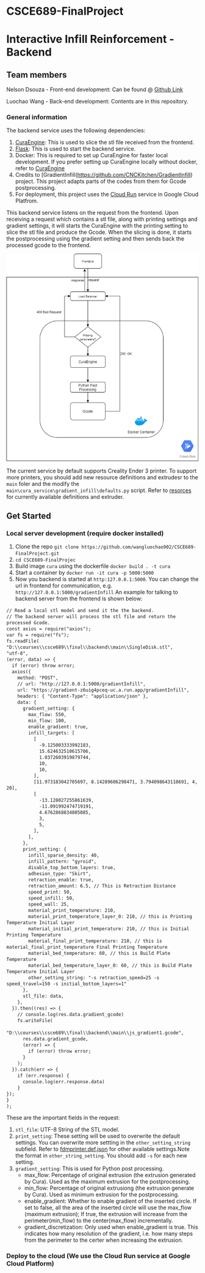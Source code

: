# CSCE689-FinalProject
# Interactive Infill Reinforcement - Backend

## Team members
Nelson Dsouza - Front-end development: Can be found @ [Github Link](https://github.tamu.edu/dso-nelson/CSCE689-Final-Team-Pumpkin)

Luochao Wang - Back-end development: Contents are in this repository.

### General information
The backend service uses the following dependencies:
  1. [CuraEngine](https://github.com/Ultimaker/CuraEngine): This is used to slice the stl file received from the frontend.
  2. [Flask](https://flask.palletsprojects.com/en/1.1.x/): This is used to start the backend service.
  3. Docker: This is required to set up CuraEngine for faster local development. If you prefer setting up CuraEngine locally without docker, refer to [CuraEngine](https://github.com/Ultimaker/CuraEngine)
  4. Credits to [GradientInfill(https://github.com/CNCKitchen/GradientInfill) project. This project adapts parts of the codes from them for Gcode postprocessing.
  5. For deployment, this project uses the [Cloud Run](https://cloud.google.com/run) service in Google Cloud Platfrom.

This backend service listens on the request from the frontend. Upon receiving a request which contains a stl file, along with printing settings and gradient settings, it will starts the CuraEngine with the printing setting to slice the stl file and produce the Gcode. When the slicing is done, it starts the postprocessing using the gradient setting and then sends back the processed gcode to the frontend.

![Diagram](flowchart.png)

The current service by default supports Creality Ender 3 printer. To support more printers, you should add new resource definitions and extrudesr to the `main` foler and the modify the `main\cura_service\gradient_infill\defaults.py` script. Refer to [resorces](https://github.com/Ultimaker/Cura/tree/master/resources) for currently available definitions and extruder.
## Get Started
### Local server development (require docker installed)
  1. Clone the repo `git clone https://github.com/wangluochao902/CSCE689-FinalProject.git`
  2. `cd CSCE689-FinalProjec`
  3. Build image `cura` using the dockerfile `docker build . -t cura`
  4. Start a container by `docker run -it cura -p 5000:5000`
  5. Now you backend is started at `http:127.0.0.1:5000`. You can change the url in frontend for communication, e.g. `http://127.0.0.1:5000/gradientInfill` 
  An example for talking to backend server from the frontend is shown below:
  ```
  // Read a local stl model and send it the the backend.
  // The backend server will process the stl file and return the processed Gcode.
  const axios = require("axios");
var fs = require("fs");
fs.readFile(
  "D:\\courses\\csce689\\final\\backend\\main\\SingleDisk.stl",
  "utf-8",
  (error, data) => {
    if (error) throw error;
    axios({
      method: "POST",
      // url: "http://127.0.0.1:5000/gradientInfill",
      url: "https://gradient-z6uig4pceq-uc.a.run.app/gradientInfill",
      headers: { "Content-Type": "application/json" },
      data: {
        gradient_setting: {
          max_flow: 550,
          min_flow: 100,
          enable_gradient: true,
          infill_targets: [
            [
              -9.125003333992183,
              15.624632510615706,
              1.0372603919879744,
              10,
              10,
            ],
            [11.973183042705697, 8.14289606298471, 3.794098643118691, 4, 20],
            [
              -13.128027255861639,
              -11.091992474719191,
              4.6762868834805085,
              3,
              5,
            ],
          ],
        },
        print_setting: {
          infill_sparse_density: 40,
          infill_pattern: "gyroid",
          disable_top_bottom_layers: true,
          adhesion_type: "Skirt",
          retraction_enable: true,
          retraction_amount: 6.5, // This is Retraction Distance
          speed_print: 50,
          speed_infill: 50,
          speed_wall: 25,
          material_print_temperature: 210,
          material_print_temperature_layer_0: 210, // this is Printing Temperature Initial Layer
          material_initial_print_temperature: 210, // this is Initial Printing Temperature
          material_final_print_temperature: 210, // this is material_final_print_temperature Final Printing Temperature
          material_bed_temperature: 60, // this is Build Plate Temperature
          material_bed_temperature_layer_0: 60, // this is Build Plate Temperature Initial Layer
          other_setting_string: "-s retraction_speed=25 -s speed_travel=150 -s initial_bottom_layers=1"
        },
        stl_file: data,
      },
    }).then((res) => {
      // console.log(res.data.gradient_gcode)
      fs.writeFile(
        "D:\\courses\\csce689\\final\\backend\\main\\js_gradient1.gcode",
        res.data.gradient_gcode,
        (error) => {
          if (error) throw error;
        }
      );
    }).catch(err => {
      if (err.response) {
        console.log(err.response.data)
      }
  });
  }
);
  ```
These are the important fields in the request:
  1. `stl_file`: UTF-8 String of the STL model.
  2. `print_setting`: These setting will be used to overwrite the default settings. You can overwrite more settting in the `other_setting_string` subfield. Refer to [fdmprinter.def.json](https://github.com/wangluochao902/CSCE689-FinalProject/blob/main/main/fdmprinter.def.json) for other available settings.Note the format in `other_string_setting`. You should add `-s` for each new setting.
  3. `gradient_setting`: This is used for Python post processing. 
     * max_flow: Percentage of original extrusion (the extrusion generated by Cura). Used as the maximum extrusion for the postprocessing.
     * min_flow: Percentage of original extrusiong (the extrusion generate by Cura). Used as minimum extrusion for the postprocessing.
     * enable_gradient: Whether to enable gradient of the inserted circle. If set to false, all the area of the inserted circle will use the max_flow (maximum extrusion); If true, the extrusion will increase from the perimeter(min_flow) to the center(max_flow) incrementally.
     * gradient_discretization: Only used when enable_gradient is true. This indicates how many resolution of the gradient, i.e. how many steps from the perimeter to the certer when increasing the extrusion.

### Deploy to the cloud (We use the Cloud Run service at Google Cloud Platform)

